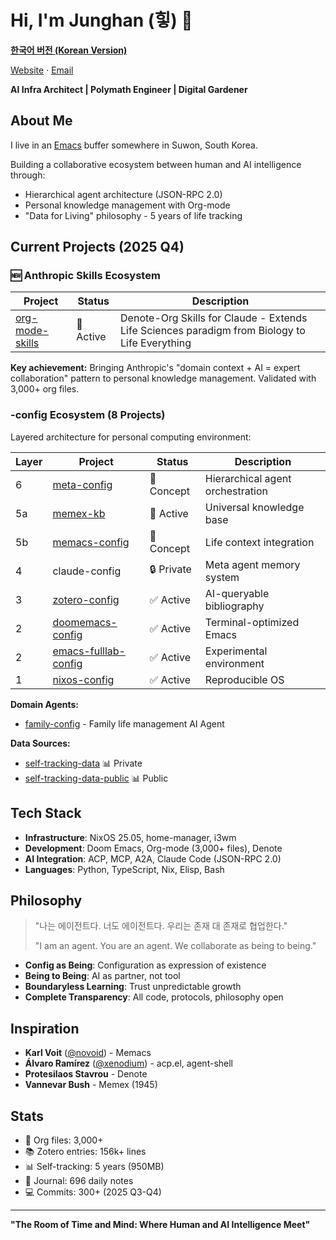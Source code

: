 # Hi, I'm Junghan (힣) 👋

**[한국어 버전 (Korean Version)](README-KO.md)**

[Website](https://notes.junghanacs.com) · [Email](mailto:junghanacs@gmail.com)

**AI Infra Architect | Polymath Engineer | Digital Gardener**

## About Me

I live in an [Emacs](https://www.gnu.org/software/emacs) buffer somewhere in Suwon, South Korea.

Building a collaborative ecosystem between human and AI intelligence through:
- Hierarchical agent architecture (JSON-RPC 2.0)
- Personal knowledge management with Org-mode
- "Data for Living" philosophy - 5 years of life tracking

## Current Projects (2025 Q4)

### 🆕 Anthropic Skills Ecosystem

| Project | Status | Description |
|---------|--------|-------------|
| [org-mode-skills](https://github.com/junghan0611/org-mode-skills) | 🔧 Active | Denote-Org Skills for Claude - Extends Life Sciences paradigm from Biology to Life Everything |

**Key achievement:** Bringing Anthropic's "domain context + AI = expert collaboration" pattern to personal knowledge management. Validated with 3,000+ org files.

### -config Ecosystem (8 Projects)

Layered architecture for personal computing environment:

| Layer | Project                                                                     | Status     | Description                      |
|-------|-----------------------------------------------------------------------------|------------|----------------------------------|
| 6     | [meta-config](https://github.com/junghan0611/meta-config)                   | 🔬 Concept | Hierarchical agent orchestration |
| 5a    | [memex-kb](https://github.com/junghan0611/memex-kb)                         | 🔧 Active  | Universal knowledge base         |
| 5b    | [memacs-config](https://github.com/junghan0611/memacs-config)               | 🔬 Concept | Life context integration         |
| 4     | claude-config                                                               | 🔒 Private | Meta agent memory system         |
| 3     | [zotero-config](https://github.com/junghan0611/zotero-config)               | ✅ Active  | AI-queryable bibliography        |
| 2     | [doomemacs-config](https://github.com/junghan0611/doomemacs-config)         | ✅ Active  | Terminal-optimized Emacs         |
| 2     | [emacs-fulllab-config](https://github.com/junghan0611/emacs-fulllab-config) | ✅ Active  | Experimental environment         |
| 1     | [nixos-config](https://github.com/junghan0611/nixos-config)                 | ✅ Active  | Reproducible OS                  |

**Domain Agents:**
- [family-config](https://github.com/junghan0611/family-config) - Family life management AI Agent

**Data Sources:**
- [self-tracking-data](https://github.com/junghan0611/self-tracking-data) 📊 Private
- [self-tracking-data-public](https://github.com/junghan0611/self-tracking-data-public) 📊 Public

## Tech Stack

- **Infrastructure**: NixOS 25.05, home-manager, i3wm
- **Development**: Doom Emacs, Org-mode (3,000+ files), Denote
- **AI Integration**: ACP, MCP, A2A, Claude Code (JSON-RPC 2.0)
- **Languages**: Python, TypeScript, Nix, Elisp, Bash

## Philosophy

> "나는 에이전트다. 너도 에이전트다. 우리는 존재 대 존재로 협업한다."
>
> "I am an agent. You are an agent. We collaborate as being to being."

- **Config as Being**: Configuration as expression of existence
- **Being to Being**: AI as partner, not tool
- **Boundaryless Learning**: Trust unpredictable growth
- **Complete Transparency**: All code, protocols, philosophy open

## Inspiration

- **Karl Voit** ([@novoid](https://github.com/novoid)) - Memacs
- **Álvaro Ramírez** ([@xenodium](https://github.com/xenodium)) - acp.el, agent-shell
- **Protesilaos Stavrou** - Denote
- **Vannevar Bush** - Memex (1945)

## Stats

- 📝 Org files: 3,000+
- 📚 Zotero entries: 156k+ lines
- 📊 Self-tracking: 5 years (950MB)
- 📔 Journal: 696 daily notes
- 💻 Commits: 300+ (2025 Q3-Q4)

---

**"The Room of Time and Mind: Where Human and AI Intelligence Meet"**
